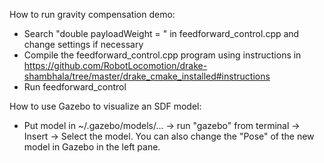 How to run gravity compensation demo:

- Search "double payloadWeight = " in feedforward_control.cpp and change settings if necessary
- Compile the feedforward_control.cpp program using instructions in https://github.com/RobotLocomotion/drake-shambhala/tree/master/drake_cmake_installed#instructions
- Run feedforward_control



How to use Gazebo to visualize an SDF model:
- Put model in ~/.gazebo/models/... -> run "gazebo" from terminal -> Insert -> Select the model. You can also change the "Pose" of the new model in Gazebo in the left pane.